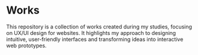 # Works
This repository is a collection of works created during my studies, focusing on UX/UI design for websites. It highlights my approach to designing intuitive, user-friendly interfaces and transforming ideas into interactive web prototypes.

